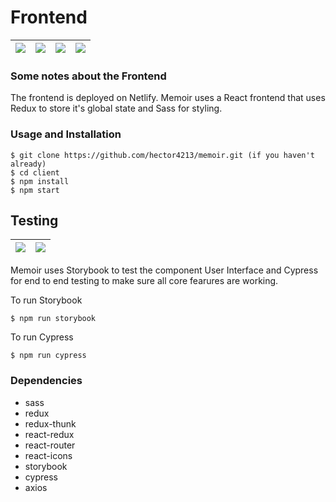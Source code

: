 # Frontend

|![](https://img.icons8.com/color/344/javascript.png)|![](https://cdn.iconscout.com/icon/free/png-256/react-3-1175109.png)|![](https://d2eip9sf3oo6c2.cloudfront.net/tags/images/000/000/386/square_256/redux.png)|![](https://sass-lang.com/assets/img/styleguide/seal-color-aef0354c.png)|
|--|--|--|--|

### Some notes about the Frontend
The frontend is deployed on Netlify. Memoir uses a React frontend that uses Redux to store it's global state and Sass for styling.

### Usage and Installation

```
$ git clone https://github.com/hector4213/memoir.git (if you haven't already)
$ cd client
$ npm install
$ npm start
```

## Testing
|![](https://miro.medium.com/max/7200/1*Jkb_tsMBOvL6wQ8bzldu8Q.png)|![](https://cdn.worldvectorlogo.com/logos/storybook-1.svg)|
|--|--|

Memoir uses Storybook to test the component User Interface and Cypress for end to end testing to make sure all core fearures are working.

To run Storybook
```
$ npm run storybook
```

To run Cypress
```
$ npm run cypress
```

### Dependencies
- sass
- redux
- redux-thunk
- react-redux
- react-router
- react-icons
- storybook
- cypress
- axios
